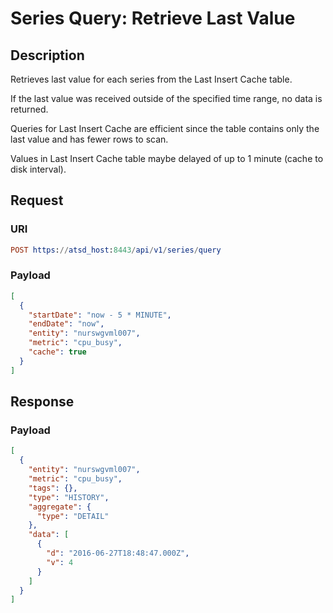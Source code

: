 # Series Query: Retrieve Last Value

## Description

Retrieves last value for each series from the Last Insert Cache table.

If the last value was received outside of the specified time range, no data is returned.

Queries for Last Insert Cache are efficient since the table contains only the last value and has fewer rows to scan.

Values in Last Insert Cache table maybe delayed of up to 1 minute (cache to disk interval).

## Request

### URI

```elm
POST https://atsd_host:8443/api/v1/series/query
```

### Payload

```json
[
  {
    "startDate": "now - 5 * MINUTE",
    "endDate": "now",
    "entity": "nurswgvml007",
    "metric": "cpu_busy",
    "cache": true
  }
]
```

## Response

### Payload

```json
[
  {
    "entity": "nurswgvml007",
    "metric": "cpu_busy",
    "tags": {},
    "type": "HISTORY",
    "aggregate": {
      "type": "DETAIL"
    },
    "data": [
      {
        "d": "2016-06-27T18:48:47.000Z",
        "v": 4
      }
    ]
  }
]
```



